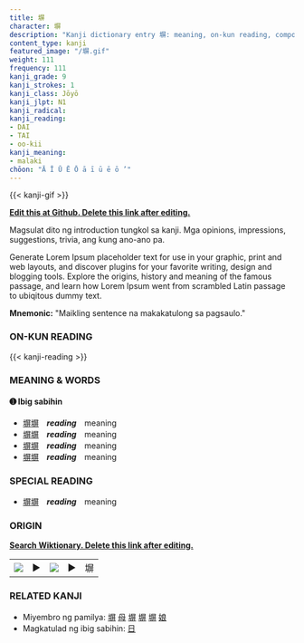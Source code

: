 ```yaml
---
title: 塀
character: 塀
description: "Kanji dictionary entry 塀: meaning, on-kun reading, compounds, origin, related kanji"
content_type: kanji
featured_image: "/塀.gif"
weight: 111
frequency: 111
kanji_grade: 9
kanji_strokes: 1
kanji_class: Jōyō
kanji_jlpt: N1
kanji_radical: 
kanji_reading: 
- DAI
- TAI
- oo-kii
kanji_meaning:
- malaki
chōon: "Ā Ī Ū Ē Ō ā ī ū ē ō ’"
---
```

[//]: # (Don't edit the line below. Kanji animated GIF code is automatically generated.)
{{< kanji-gif >}}

[//]: # (Edit below this line.)

**[Edit this at Github. Delete this link after editing.](https://github.com/tim0g/tim/tree/main/content/kanji/塀/index.md)**

Magsulat dito ng introduction tungkol sa kanji. Mga opinions, impressions, suggestions, trivia, ang kung ano-ano pa.

Generate Lorem Ipsum placeholder text for use in your graphic, print and web layouts, and discover plugins for your favorite writing, design and blogging tools. Explore the origins, history and meaning of the famous passage, and learn how Lorem Ipsum went from scrambled Latin passage to ubiqitous dummy text.
 
**Mnemonic:** "Maikling sentence na makakatulong sa pagsaulo."

### ON-KUN READING

[//]: # (Don't edit the line below. ON-KUN READING code is automatically generated.)
{{< kanji-reading >}}

### MEANING & WORDS

#### ➊ **Ibig sabihin**
  - [塀](../塀)[塀](../塀)　***reading***　meaning
  - [塀](../塀)[塀](../塀)　***reading***　meaning
  - [塀](../塀)[塀](../塀)　***reading***　meaning
  - [塀](../塀)[塀](../塀)　***reading***　meaning

### SPECIAL READING
  - [塀](../塀)[塀](../塀)　***reading***　meaning

### ORIGIN

**[Search Wiktionary. Delete this link after editing.](https://wiktionary.org/wiki/塀)**
<table class="kanji-table"><tr><td>
<img src="60px-塀-bronze.svg.png">
</td><td>▶</td><td>
<img src="60px-塀-oracle.svg.png">
</td><td>▶</td>
<td class="kanji-origin">塀</td>
</tr></table>

### RELATED KANJI
- Miyembro ng pamilya: [塀](../塀) [母](../母) [塀](../塀) [塀](../塀) [塀](../塀) [娘](../娘)
- Magkatulad ng ibig sabihin: [日](../日)
